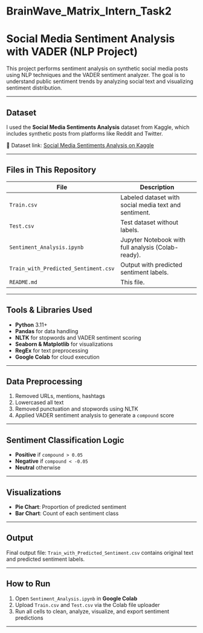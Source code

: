 # BrainWave_Matrix_Intern_Task2

# Social Media Sentiment Analysis with VADER (NLP Project)

This project performs sentiment analysis on synthetic social media posts using NLP techniques and the VADER sentiment analyzer. The goal is to understand public sentiment trends by analyzing social text and visualizing sentiment distribution.

---

## Dataset

I used the **Social Media Sentiments Analysis** dataset from Kaggle, which includes synthetic posts from platforms like Reddit and Twitter.

🔗 Dataset link: [Social Media Sentiments Analysis on Kaggle](https://www.kaggle.com/datasets/ravishah912/social-media-sentiments-analysis)

---

## Files in This Repository

| File                         | Description |
|-----------------------------|-------------|
| `Train.csv`                 | Labeled dataset with social media text and sentiment. |
| `Test.csv`                  | Test dataset without labels. |
| `Sentiment_Analysis.ipynb` | Jupyter Notebook with full analysis (Colab-ready). |
| `Train_with_Predicted_Sentiment.csv` | Output with predicted sentiment labels. |
| `README.md`                | This file. |

---

## Tools & Libraries Used

- **Python** 3.11+
- **Pandas** for data handling
- **NLTK** for stopwords and VADER sentiment scoring
- **Seaborn & Matplotlib** for visualizations
- **RegEx** for text preprocessing
- **Google Colab** for cloud execution

---

## Data Preprocessing

1. Removed URLs, mentions, hashtags
2. Lowercased all text
3. Removed punctuation and stopwords using NLTK
4. Applied VADER sentiment analysis to generate a `compound` score

---

## Sentiment Classification Logic

- **Positive** if `compound > 0.05`
- **Negative** if `compound < -0.05`
- **Neutral** otherwise

---

## Visualizations

- **Pie Chart**: Proportion of predicted sentiment
- **Bar Chart**: Count of each sentiment class

---

## Output

Final output file: `Train_with_Predicted_Sentiment.csv` contains original text and predicted sentiment labels.

---

## How to Run

1. Open `Sentiment_Analysis.ipynb` in **Google Colab**
2. Upload `Train.csv` and `Test.csv` via the Colab file uploader
3. Run all cells to clean, analyze, visualize, and export sentiment predictions

---


